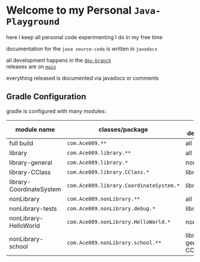 # Welcome to my Personal `Java-Playground`

here I keep all personal code experimenting I do in my free time

documentation for the  `java source-code` is written in `javadocs`

all development happens in the [`dev-branch`](https://github.com/Zapdos333/Java-Playground/tree/dev)<br>
releases are on [`main`](https://github.com/Zapdos333/Java-Playground/tree/main)

everything released is documented via javadocs or comments

## Gradle Configuration

gradle is configured with many modules:

|module name|classes/package|internal dependencies|
|-----------|-------|------------|
|full build|`com.Ace009.**`|all lower|
|library|`com.Ace009.library.**`|all lower|
|library-general|`com.Ace009.library.*`|none|
|library-CClass|`com.Ace009.library.CClass.*`|library-general|
|library-CoordinateSystem|`com.Ace009.library.CoordinateSystem.*`|library-CClass|
|nonLibrary|`com.Ace009.nonLibrary.**`|all lower|
|nonLibrary-tests|`com.Ace009.nonLibrary.debug.*`|library|
|nonLibrary-HelloWorld|`com.Ace009.nonLibrary.HelloWorld.*`|none|
|nonLibrary-school|`com.Ace009.nonLibrary.school.**`|library-general;library-CClass|

